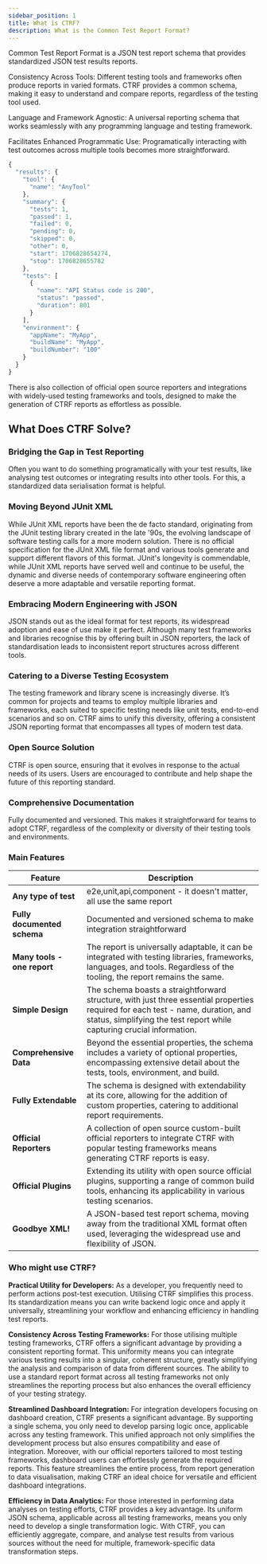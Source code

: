 ```yaml
---
sidebar_position: 1
title: What is CTRF?
description: What is the Common Test Report Format?
---
```


Common Test Report Format is a JSON test report schema that provides standardized JSON test results reports.

Consistency Across Tools: Different testing tools and frameworks often produce reports in varied formats. CTRF provides a common schema, making it easy to understand and compare reports, regardless of the testing tool used.

Language and Framework Agnostic: A universal reporting schema that works seamlessly with any programming language and testing framework.

Facilitates Enhanced Programmatic Use: Programatically interacting with test outcomes across multiple tools becomes more straightforward.

``` js
{
  "results": {
    "tool": {
      "name": "AnyTool"
    },
    "summary": {
      "tests": 1,
      "passed": 1,
      "failed": 0,
      "pending": 0,
      "skipped": 0,
      "other": 0,
      "start": 1706828654274,
      "stop": 1706828655782
    },
    "tests": [
      {
        "name": "API Status code is 200",
        "status": "passed",
        "duration": 801
      }
    ],
    "environment": {
      "appName": "MyApp",
      "buildName": "MyApp",
      "buildNumber": "100"
    }
  }
}
```

There is also collection of official open source reporters and integrations with widely-used testing frameworks and tools, designed to make the generation of CTRF reports as effortless as possible.

## What Does CTRF Solve?

### Bridging the Gap in Test Reporting

Often you want to do something programatically with your test results, like analysing test outcomes or integrating results into other tools. For this, a standardized data serialisation format is helpful. 

### Moving Beyond JUnit XML

While JUnit XML reports have been the de facto standard, originating from the JUnit testing library created in the late '90s, the evolving landscape of software testing calls for a more modern solution. There is no official specification for the JUnit XML file format and various tools generate and support different flavors of this format. JUnit's longevity is commendable, while JUnit XML reports have served well and continue to be useful, the dynamic and diverse needs of contemporary software engineering often deserve a more adaptable and versatile reporting format.

### Embracing Modern Engineering with JSON

JSON stands out as the ideal format for test reports, its widespread adoption and ease of use make it perfect. Although many test frameworks and libraries recognise this by offering built in JSON reporters, the lack of standardisation leads to inconsistent report structures across different tools.

### Catering to a Diverse Testing Ecosystem

The testing framework and library scene is increasingly diverse. It’s common for projects and teams to employ multiple libraries and frameworks, each suited to specific testing needs like unit tests, end-to-end scenarios and so on. CTRF aims to unify this diversity, offering a consistent JSON reporting format that encompasses all types of modern test data.

### Open Source Solution

CTRF is open source, ensuring that it evolves in response to the actual needs of its users. Users are encouraged to contribute and help shape the future of this reporting standard.

### Comprehensive Documentation

Fully documented and versioned. This makes it straightforward for teams to adopt CTRF, regardless of the complexity or diversity of their testing tools and environments.

### Main Features

| Feature                               |Description                                                                          |
| ------------------------------------ | -------------------------------------------------------------------------------------|
| **Any type of test**               | e2e,unit,api,component - it doesn't matter, all use the same report                  |  
| **Fully documented schema**          | Documented and versioned schema to make integration straightforward                 |  
| **Many tools - one report**          | The report is universally adaptable, it can be integrated with testing libraries, frameworks, languages, and tools. Regardless of the tooling, the report remains the same.                                     |
| **Simple Design**                    | The schema boasts a straightforward structure, with just three essential properties required for each test - name, duration, and status, simplifying the test report while capturing crucial information.         |
| **Comprehensive Data**               | Beyond the essential properties, the schema includes a variety of optional properties, encompassing extensive detail about the tests, tools, environment, and build.             |
| **Fully Extendable**                 | The schema is designed with extendability at its core, allowing for the addition of custom properties, catering to additional report requirements.                                                                |
| **Official Reporters**               | A collection of open source custom-built official reporters to integrate CTRF with popular testing frameworks means generating CTRF reports is easy.                                                             |
| **Official Plugins**                 | Extending its utility with open source official plugins, supporting a range of common build tools, enhancing its applicability in various testing scenarios.                                                        |
| **Goodbye XML!**                     | A JSON-based test report schema, moving away from the traditional XML format often used, leveraging the widespread use and flexibility of JSON.                                                                  |

### Who might use CTRF?

**Practical Utility for Developers:** As a developer, you frequently need to perform actions post-test execution. Utilising CTRF simplifies this process. Its standardization means you can write backend logic once and apply it universally, streamlining your workflow and enhancing efficiency in handling test reports.

**Consistency Across Testing Frameworks:** For those utilising multiple testing frameworks, CTRF offers a significant advantage by providing a consistent reporting format. This uniformity means you can integrate various testing results into a singular, coherent structure, greatly simplifying the analysis and comparison of data from different sources. The ability to use a standard report format across all testing frameworks not only streamlines the reporting process but also enhances the overall efficiency of your testing strategy.

**Streamlined Dashboard Integration:** For integration developers focusing on dashboard creation, CTRF presents a significant advantage. By supporting a single schema, you only need to develop parsing logic once, applicable across any testing framework. This unified approach not only simplifies the development process but also ensures compatibility and ease of integration. Moreover, with our official reporters tailored to most testing frameworks, dashboard users can effortlessly generate the required reports. This feature streamlines the entire process, from report generation to data visualisation, making CTRF an ideal choice for versatile and efficient dashboard integrations.

**Efficiency in Data Analytics:** For those interested in performing data analyses on testing efforts, CTRF provides a key advantage. Its uniform JSON schema, applicable across all testing frameworks, means you only need to develop a single transformation logic. With CTRF, you can efficiently aggregate, compare, and analyse test results from various sources without the need for multiple, framework-specific data transformation steps.
